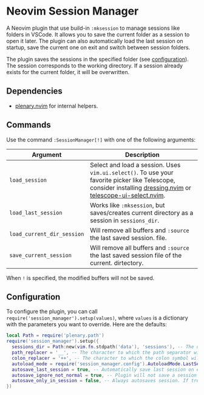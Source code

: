 # Neovim Session Manager

A Neovim plugin that use build-in `:mksession` to manage sessions like folders in VSCode. It allows you to save the current folder as a session to open it later. The plugin can also automatically load the last session on startup, save the current one on exit and switch between session folders.

The plugin saves the sessions in the specified folder (see [configuration](#configuration)). The session corresponds to the working directory. If a session already exists for the current folder, it will be overwritten.

## Dependencies

- [plenary.nvim](https://github.com/nvim-lua/plenary.nvim) for internal helpers.

## Commands

Use the command `:SessionManager[!]` with one of the following arguments:

| Argument                   | Description                                                                                                                                                                                                                                                              |
| -------------------------- | ------------------------------------------------------------------------------------------------------------------------------------------------------------------------------------------------------------------------------------------------------------------------ |
| `load_session`             | Select and load a session. Uses `vim.ui.select()`. To use your favorite picker like Telescope, consider installing [dressing.nvim](https://github.com/stevearc/dressing.nvim) or [telescope-ui-select.nvim](https://github.com/nvim-telescope/telescope-ui-select.nvim). |
| `load_last_session`        | Works like `:mksession`, but saves/creates current directory as a session in `sessions_dir`.                                                                                                                                                                             |
| `load_current_dir_session` | Will remove all buffers and `:source` the last saved session. file.                                                                                                                                                                                                      |
| `save_current_session`     | Will remove all buffers and `:source` the last saved session file of the current. dirtectory.                                                                                                                                                                            |

When `!` is specified, the modified buffers will not be saved.

## Configuration

To configure the plugin, you can call `require('session_manager').setup(values)`, where `values` is a dictionary with the parameters you want to override. Here are the defaults:

```lua
local Path = require('plenary.path')
require('session_manager').setup({
  sessions_dir = Path:new(vim.fn.stdpath('data'), 'sessions'), -- The directory where the session files will be saved.
  path_replacer = '__', -- The character to which the path separator will be replaced for session files.
  colon_replacer = '++', -- The character to which the colon symbol will be replaced for session files.
  autoload_mode = require('session_manager.config').AutoloadMode.LastSession, -- Define what to do when Neovim is started without arguments. Possible values: Disabled, CurrentDir, LastSession
  autosave_last_session = true, -- Automatically save last session on exit and on session switch.
  autosave_ignore_not_normal = true, -- Plugin will not save a session when no writable and listed buffers are opened.
  autosave_only_in_session = false, -- Always autosaves session. If true, only autosaves after a session is active.
})
```
